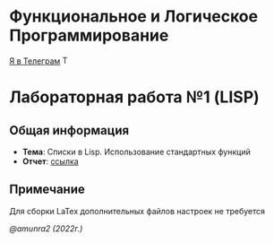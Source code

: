 # Функциональное и Логическое Программирование

 [Я в Телеграм](https://t.me/amunra2) <img src="https://img.icons8.com/external-tal-revivo-shadow-tal-revivo/344/external-telegram-is-a-cloud-based-instant-messaging-and-voice-over-ip-service-logo-shadow-tal-revivo.png" alt="Telegram" width=15>

# Лабораторная работа №1 (LISP)

## Общая информация

* **Тема**: Списки в Lisp. Использование стандартных функций
* **Отчет**: [ссылка](./docs/report.pdf)

## Примечание

Для сборки LaTex дополнительных файлов настроек не требуется


_@amunra2 (2022г.)_
